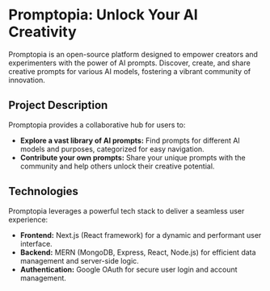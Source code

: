 # Promptopia: Unlock Your AI Creativity

Promptopia is an open-source platform designed to empower creators and experimenters with the power of AI prompts. Discover, create, and share creative prompts for various AI models, fostering a vibrant community of innovation.

## Project Description

Promptopia provides a collaborative hub for users to:

- **Explore a vast library of AI prompts:** Find prompts for different AI models and purposes, categorized for easy navigation.
- **Contribute your own prompts:** Share your unique prompts with the community and help others unlock their creative potential.

## Technologies

Promptopia leverages a powerful tech stack to deliver a seamless user experience:

- **Frontend:** Next.js (React framework) for a dynamic and performant user interface.
- **Backend:** MERN (MongoDB, Express, React, Node.js) for efficient data management and server-side logic.
- **Authentication:** Google OAuth for secure user login and account management.
